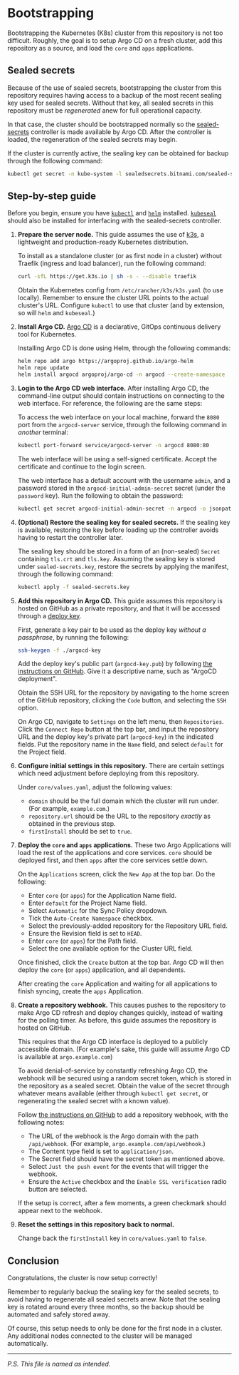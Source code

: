 
# Bootstrapping

Bootstrapping the Kubernetes (K8s) cluster from this repository is not too difficult. Roughly, the goal is to setup Argo CD on a fresh cluster, add this repository as a source, and load the `core` and `apps` applications.

## Sealed secrets

Because of the use of sealed secrets, bootstrapping the cluster from this repository requires having access to a backup of the most recent sealing key used for sealed secrets. Without that key, all sealed secrets in this repository must be *regenerated* anew for full operational capacity.

In that case, the cluster should be bootstrapped normally so the [sealed-secrets](https://github.com/bitnami-labs/sealed-secrets) controller is made available by Argo CD. After the controller is loaded, the regeneration of the sealed secrets may begin.

If the cluster is currently active, the sealing key can be obtained for backup through the following command:

```sh
kubectl get secret -n kube-system -l sealedsecrets.bitnami.com/sealed-secrets-key -o yaml > sealed-secrets.key
```

## Step-by-step guide

Before you begin, ensure you have [`kubectl`](https://kubernetes.io/docs/tasks/tools/#kubectl) and [`helm`](https://helm.sh/docs/intro/install/) installed. [`kubeseal`](https://github.com/bitnami-labs/sealed-secrets#kubeseal) should also be installed for interfacing with the sealed-secrets controller.

1. **Prepare the server node.** This guide assumes the use of [k3s](https://docs.k3s.io/), a lightweight and production-ready Kubernetes distribution.

    To install as a standalone cluster (or as first node in a cluster) without Traefik (ingress and load balancer), run the following command:

    ```sh
    curl -sfL https://get.k3s.io | sh -s - --disable traefik
    ```

    Obtain the Kubernetes config from `/etc/rancher/k3s/k3s.yaml` (to use locally). Remember to ensure the cluster URL points to the actual cluster's URL. Configure `kubectl` to use that cluster (and by extension, so will `helm` and `kubeseal`.)

2. **Install Argo CD.** [Argo CD](https://argoproj.github.io/cd) is a declarative, GitOps continuous delivery tool for Kubernetes.

    Installing Argo CD is done using Helm, through the following commands:

    ```sh
    helm repo add argo https://argoproj.github.io/argo-helm
    helm repo update
    helm install argocd argoproj/argo-cd -n argocd --create-namespace
    ```

3. **Login to the Argo CD web interface.** After installing Argo CD, the command-line output should contain instructions on connecting to the web interface. For reference, the following are the same steps:

    To access the web interface on your local machine, forward the `8080` port from the `argocd-server` service, through the following command in *another* terminal:

    ```sh
    kubectl port-forward service/argocd-server -n argocd 8080:80
    ```

    The web interface will be using a self-signed certificate. Accept the certificate and continue to the login screen.

    The web interface has a default account with the username `admin`, and a password stored in the `argocd-initial-admin-secret` secret (under the `password` key). Run the following to obtain the password:

    ```sh
    kubectl get secret argocd-initial-admin-secret -n argocd -o jsonpath='{.data.password}' | base64 --decode
    ```

4. **(Optional) Restore the sealing key for sealed secrets.** If the sealing key is available, restoring the key before loading up the controller avoids having to restart the controller later.

    The sealing key should be stored in a form of an (non-sealed) `Secret` containing `tls.crt` and `tls.key`. Assuming the sealing key is stored under `sealed-secrets.key`, restore the secrets by applying the manifest, through the following command:

    ```sh
    kubectl apply -f sealed-secrets.key
    ```

5. **Add this repository in Argo CD.** This guide assumes this repository is hosted on GitHub as a private repository, and that it will be accessed through a [deploy key](https://docs.github.com/en/authentication/connecting-to-github-with-ssh/managing-deploy-keys#deploy-keys).

    First, generate a key pair to be used as the deploy key *without a passphrase*, by running the following:

    ```sh
    ssh-keygen -f ./argocd-key
    ```

    Add the deploy key's public part (`argocd-key.pub`) by following [the instructions on GitHub](https://docs.github.com/en/authentication/connecting-to-github-with-ssh/managing-deploy-keys#set-up-deploy-keys). Give it a descriptive name, such as "ArgoCD deployment".

    Obtain the SSH URL for the repository by navigating to the home screen of the GitHub repository, clicking the `Code` button, and selecting the `SSH` option.

    On Argo CD, navigate to `Settings` on the left menu, then `Repositories`. Click the `Connect Repo` button at the top bar, and input the repository URL and the deploy key's private part (`argocd-key`) in the indicated fields. Put the repository name in the `Name` field, and select `default` for the Project field.

6. **Configure initial settings in this repository.** There are certain settings which need adjustment before deploying from this repository.

    Under `core/values.yaml`, adjust the following values:

    - `domain` should be the full domain which the cluster will run under. (For example, `example.com`.)
    - `repository.url` should be the URL to the repository *exactly* as obtained in the previous step.
    - `firstInstall` should be set to `true`.

7. **Deploy the `core` and `apps` applications.** These two Argo Applications will load the rest of the applications and core services. `core` should be deployed first, and then `apps` after the core services settle down.

    On the `Applications` screen, click the `New App` at the top bar. Do the following:

    - Enter `core` (or `apps`) for the Application Name field.
    - Enter `default` for the Project Name field.
    - Select `Automatic` for the Sync Policy dropdown.
    - Tick the `Auto-Create Namespace` checkbox.
    - Select the previously-added repository for the Repository URL field.
    - Ensure the Revision field is set to `HEAD`.
    - Enter `core` (or `apps`) for the Path field.
    - Select the one available option for the Cluster URL field.

    Once finished, click the `Create` button at the top bar. Argo CD will then deploy the `core` (or `apps`) application, and all dependents.

    After creating the `core` Application and waiting for all applications to finish syncing, create the `apps` Application.

8. **Create a repository webhook.** This causes pushes to the repository to make Argo CD refresh and deploy changes quickly, instead of waiting for the polling timer. As before, this guide assumes the repository is hosted on GitHub.

    This requires that the Argo CD interface is deployed to a publicly accessible domain. (For example's sake, this guide will assume Argo CD is available at `argo.example.com`)

    To avoid denial-of-service by constantly refreshing Argo CD, the webhook will be secured using a random secret token, which is stored in the repository as a sealed secret. Obtain the value of the secret through whatever means available (either through `kubectl get secret`, or regenerating the sealed secret with a known value).

    Follow [the instructions on GitHub](https://docs.github.com/en/webhooks/using-webhooks/creating-webhooks#creating-a-repository-webhook) to add a repository webhook, with the following notes:

    - The URL of the webhook is the Argo domain with the path `/api/webhook`. (For example, `argo.example.com/api/webhook`.)
    - The Content type field is set to `application/json`.
    - The Secret field should have the secret token as mentioned above.
    - Select `Just the push event` for the events that will trigger the webhook.
    - Ensure the `Active` checkbox and the `Enable SSL verification` radio button are selected.

    If the setup is correct, after a few moments, a green checkmark should appear next to the webhook.

9. **Reset the settings in this repository back to normal.**

    Change back the `firstInstall` key in `core/values.yaml` to `false`.

## Conclusion

Congratulations, the cluster is now setup correctly!

Remember to regularly backup the sealing key for the sealed secrets, to avoid having to regenerate all sealed secrets anew. Note that the sealing key is rotated around every three months, so the backup should be automated and safely stored away.

Of course, this setup needs to only be done for the first node in a cluster. Any additional nodes connected to the cluster will be managed automatically.

---

*P.S. This file is named as intended.*
